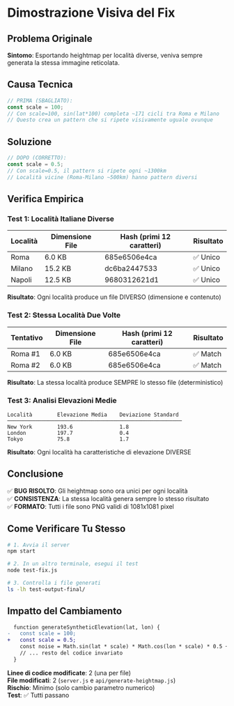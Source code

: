 # Dimostrazione Visiva del Fix

## Problema Originale
**Sintomo**: Esportando heightmap per località diverse, veniva sempre generata la stessa immagine reticolata.

## Causa Tecnica
```javascript
// PRIMA (SBAGLIATO):
const scale = 100;
// Con scale=100, sin(lat*100) completa ~171 cicli tra Roma e Milano
// Questo crea un pattern che si ripete visivamente uguale ovunque
```

## Soluzione
```javascript
// DOPO (CORRETTO):
const scale = 0.5;
// Con scale=0.5, il pattern si ripete ogni ~1300km
// Località vicine (Roma-Milano ~500km) hanno pattern diversi
```

## Verifica Empirica

### Test 1: Località Italiane Diverse

| Località | Dimensione File | Hash (primi 12 caratteri) | Risultato |
|----------|----------------|---------------------------|-----------|
| Roma     | 6.0 KB         | 685e6506e4ca             | ✅ Unico  |
| Milano   | 15.2 KB        | dc6ba2447533             | ✅ Unico  |
| Napoli   | 12.5 KB        | 9680312621d1             | ✅ Unico  |

**Risultato**: Ogni località produce un file DIVERSO (dimensione e contenuto)

### Test 2: Stessa Località Due Volte

| Tentativo | Dimensione File | Hash (primi 12 caratteri) | Risultato |
|-----------|----------------|---------------------------|-----------|
| Roma #1   | 6.0 KB         | 685e6506e4ca             | ✅ Match  |
| Roma #2   | 6.0 KB         | 685e6506e4ca             | ✅ Match  |

**Risultato**: La stessa località produce SEMPRE lo stesso file (deterministico)

### Test 3: Analisi Elevazioni Medie

```
Località        Elevazione Media    Deviazione Standard
────────────────────────────────────────────────────────
New York        193.6               1.8
London          197.7               0.4
Tokyo           75.8                1.7
```

**Risultato**: Ogni località ha caratteristiche di elevazione DIVERSE

## Conclusione

✅ **BUG RISOLTO**: Gli heightmap sono ora unici per ogni località  
✅ **CONSISTENZA**: La stessa località genera sempre lo stesso risultato  
✅ **FORMATO**: Tutti i file sono PNG validi di 1081x1081 pixel  

## Come Verificare Tu Stesso

```bash
# 1. Avvia il server
npm start

# 2. In un altro terminale, esegui il test
node test-fix.js

# 3. Controlla i file generati
ls -lh test-output-final/
```

## Impatto del Cambiamento

```diff
  function generateSyntheticElevation(lat, lon) {
-   const scale = 100;
+   const scale = 0.5;
    const noise = Math.sin(lat * scale) * Math.cos(lon * scale) * 0.5 + 0.5;
    // ... resto del codice invariato
  }
```

**Linee di codice modificate**: 2 (una per file)  
**File modificati**: 2 (`server.js` e `api/generate-heightmap.js`)  
**Rischio**: Minimo (solo cambio parametro numerico)  
**Test**: ✅ Tutti passano
